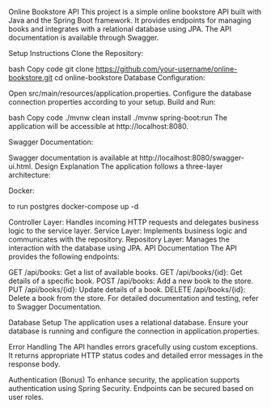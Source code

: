 Online Bookstore API
This project is a simple online bookstore API built with Java and the Spring Boot framework. It provides endpoints for managing books and integrates with a relational database using JPA. The API documentation is available through Swagger.

Setup Instructions
Clone the Repository:

bash
Copy code
git clone https://github.com/your-username/online-bookstore.git
cd online-bookstore
Database Configuration:

Open src/main/resources/application.properties.
Configure the database connection properties according to your setup.
Build and Run:

bash
Copy code
./mvnw clean install
./mvnw spring-boot:run
The application will be accessible at http://localhost:8080.

Swagger Documentation:

Swagger documentation is available at http://localhost:8080/swagger-ui.html.
Design Explanation
The application follows a three-layer architecture:

Docker:

to run postgres docker-compose up -d

Controller Layer: Handles incoming HTTP requests and delegates business logic to the service layer.
Service Layer: Implements business logic and communicates with the repository.
Repository Layer: Manages the interaction with the database using JPA.
API Documentation
The API provides the following endpoints:

GET /api/books: Get a list of available books.
GET /api/books/{id}: Get details of a specific book.
POST /api/books: Add a new book to the store.
PUT /api/books/{id}: Update details of a book.
DELETE /api/books/{id}: Delete a book from the store.
For detailed documentation and testing, refer to Swagger Documentation.

Database Setup
The application uses a relational database. Ensure your database is running and configure the connection in application.properties.

Error Handling
The API handles errors gracefully using custom exceptions. It returns appropriate HTTP status codes and detailed error messages in the response body.

Authentication (Bonus)
To enhance security, the application supports authentication using Spring Security. Endpoints can be secured based on user roles.


